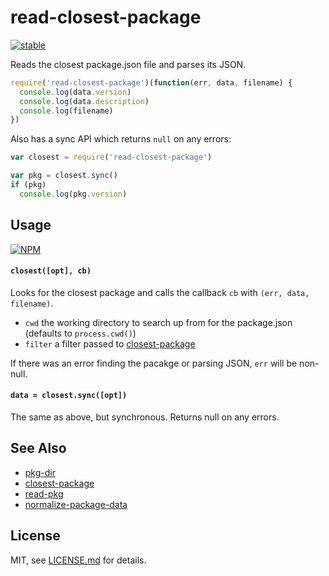 # read-closest-package

[![stable](http://badges.github.io/stability-badges/dist/stable.svg)](http://github.com/badges/stability-badges)

Reads the closest package.json file and parses its JSON.

```js
require('read-closest-package')(function(err, data, filename) {
  console.log(data.version)
  console.log(data.description)
  console.log(filename)
})
```

Also has a sync API which returns `null` on any errors:

```js
var closest = require('read-closest-package')

var pkg = closest.sync()
if (pkg) 
  console.log(pkg.version)
```

## Usage

[![NPM](https://nodei.co/npm/read-closest-package.png)](https://www.npmjs.com/package/read-closest-package)

#### `closest([opt], cb)`

Looks for the closest package and calls the callback `cb` with `(err, data,
filename)`.

- `cwd` the working directory to search up from for the package.json (defaults to `process.cwd()`)
- `filter` a filter passed to [closest-package](https://github.com/hughsk/closest-package/)

If there was an error finding the pacakge or parsing JSON, `err` will be non-null.

#### `data = closest.sync([opt])`

The same as above, but synchronous. Returns null on any errors.

## See Also

- [pkg-dir](https://github.com/sindresorhus/pkg-dir)
- [closest-package](https://github.com/hughsk/closest-package/)
- [read-pkg](https://github.com/sindresorhus/read-pkg)
- [normalize-package-data](https://github.com/npm/normalize-package-data)

## License

MIT, see [LICENSE.md](http://github.com/mattdesl/read-closest-package/blob/master/LICENSE.md) for details.
